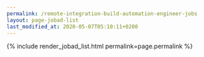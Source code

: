 ```yaml
---
permalink: /remote-integration-build-automation-engineer-jobs
layout: page-jobad-list
last_modified_at: 2020-05-07T05:10:11+0200
---
```

{% include render_jobad_list.html permalink=page.permalink %}
